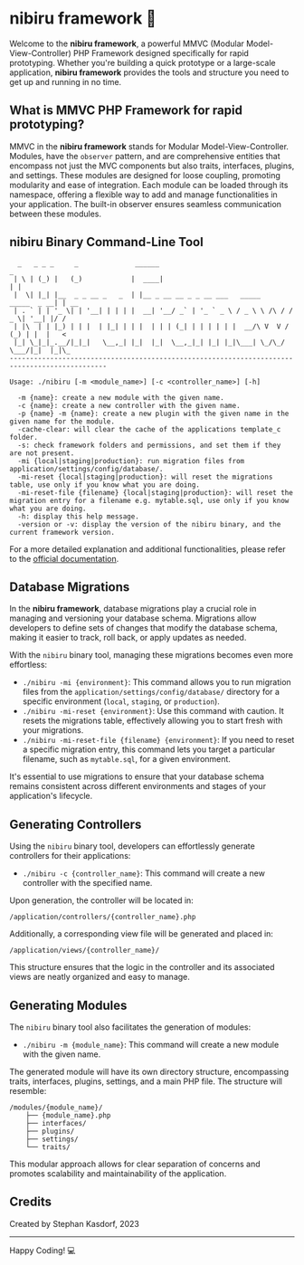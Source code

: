 
# nibiru framework :rocket:

Welcome to the **nibiru framework**, a powerful MMVC (Modular Model-View-Controller) PHP Framework designed specifically for rapid prototyping. Whether you're building a quick prototype or a large-scale application, **nibiru framework** provides the tools and structure you need to get up and running in no time.

## What is MMVC PHP Framework for rapid prototyping?

MMVC in the **nibiru framework** stands for Modular Model-View-Controller. Modules, have the `observer` pattern, and are comprehensive entities that encompass not just the MVC components but also traits, interfaces, plugins, and settings. These modules are designed for loose coupling, promoting modularity and ease of integration. Each module can be loaded through its namespace, offering a flexible way to add and manage functionalities in your application. The built-in observer ensures seamless communication between these modules.

## nibiru Binary Command-Line Tool

```plaintext
  _   _ _ _     _              ______                                           _    
 | \ | (_) |   (_)            |  ____|                                         | |   
 |  \| |_| |__  _ _ __ _   _  | |__ _ __ __ _ _ __ ___   _____      _____  _ __| | __
 | . ` | | '_ \| | '__| | | | |  __| '__/ _` | '_ ` _ \ / _ \ \ /\ / / _ \| '__| |/ /
 | |\  | | |_) | | |  | |_| | | |  | | | (_| | | | | | |  __/\ V  V / (_) | |  |   < 
 |_| \_|_|_.__/|_|_|   \__,_| |_|  |_|  \__,_|_| |_| |_|\___| \_/\_/ \___/|_|  |_|\_
----------------------------------------------------------------------------------------------

Usage: ./nibiru [-m <module_name>] [-c <controller_name>] [-h]

  -m {name}: create a new module with the given name.
  -c {name}: create a new controller with the given name.
  -p {name} -m {name}: create a new plugin with the given name in the given name for the module.
  -cache-clear: will clear the cache of the applications template_c folder.
  -s: check framework folders and permissions, and set them if they are not present.
  -mi {local|staging|production}: run migration files from application/settings/config/database/.
  -mi-reset {local|staging|production}: will reset the migrations table, use only if you know what you are doing.
  -mi-reset-file {filename} {local|staging|production}: will reset the migration entry for a filename e.g. mytable.sql, use only if you know what you are doing.
  -h: display this help message.
  -version or -v: display the version of the nibiru binary, and the current framework version.

```

For a more detailed explanation and additional functionalities, please refer to the [official documentation](https://nibiru-framework.com).

## Database Migrations

In the **nibiru framework**, database migrations play a crucial role in managing and versioning your database schema. Migrations allow developers to define sets of changes that modify the database schema, making it easier to track, roll back, or apply updates as needed.

With the `nibiru` binary tool, managing these migrations becomes even more effortless:

- `./nibiru -mi {environment}`: This command allows you to run migration files from the `application/settings/config/database/` directory for a specific environment (`local`, `staging`, or `production`).
- `./nibiru -mi-reset {environment}`: Use this command with caution. It resets the migrations table, effectively allowing you to start fresh with your migrations.
- `./nibiru -mi-reset-file {filename} {environment}`: If you need to reset a specific migration entry, this command lets you target a particular filename, such as `mytable.sql`, for a given environment.

It's essential to use migrations to ensure that your database schema remains consistent across different environments and stages of your application's lifecycle.

## Generating Controllers

Using the `nibiru` binary tool, developers can effortlessly generate controllers for their applications:

- `./nibiru -c {controller_name}`: This command will create a new controller with the specified name.

Upon generation, the controller will be located in:

```
/application/controllers/{controller_name}.php
```

Additionally, a corresponding view file will be generated and placed in:

```
/application/views/{controller_name}/
```

This structure ensures that the logic in the controller and its associated views are neatly organized and easy to manage.

## Generating Modules

The `nibiru` binary tool also facilitates the generation of modules:

- `./nibiru -m {module_name}`: This command will create a new module with the given name.

The generated module will have its own directory structure, encompassing traits, interfaces, plugins, settings, and a main PHP file. The structure will resemble:

```
/modules/{module_name}/
    ├── {module_name}.php
    ├── interfaces/
    ├── plugins/
    ├── settings/
    └── traits/
```

This modular approach allows for clear separation of concerns and promotes scalability and maintainability of the application.

## Credits

Created by Stephan Kasdorf, 2023

---

Happy Coding! :computer:
